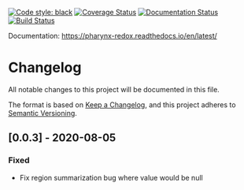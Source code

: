 [![Code style: black](https://img.shields.io/badge/code%20style-black-000000.svg)](https://github.com/psf/black) 
[![Coverage Status](https://coveralls.io/repos/github/half-adder/wormAnalysis/badge.svg?branch=master)](https://coveralls.io/github/half-adder/wormAnalysis?branch=master) 
[![Documentation Status](https://readthedocs.org/projects/pharynx-redox/badge/?version=latest)](https://pharynx-redox.readthedocs.io/en/latest/?badge=latest)
[![Build Status](https://travis-ci.com/ApfeldLab/pharynx_redox.svg?branch=master)](https://travis-ci.com/ApfeldLab/pharynx_redox)

Documentation: https://pharynx-redox.readthedocs.io/en/latest/

# Changelog
All notable changes to this project will be documented in this file.

The format is based on [Keep a Changelog](https://keepachangelog.com/en/1.0.0/),
and this project adheres to [Semantic Versioning](https://semver.org/spec/v2.0.0.html).

## [0.0.3] - 2020-08-05
### Fixed
- Fix region summarization bug where value would be null
